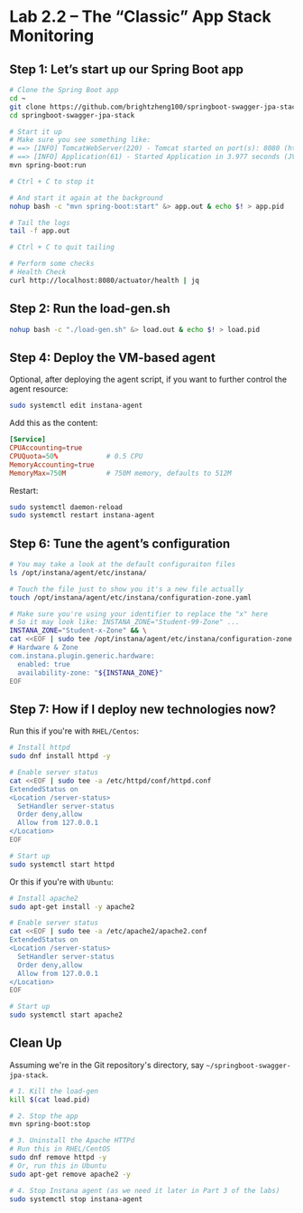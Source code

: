 # Lab 2.2 – The “Classic” App Stack Monitoring

## Step 1: Let’s start up our Spring Boot app

```sh
# Clone the Spring Boot app
cd ~
git clone https://github.com/brightzheng100/springboot-swagger-jpa-stack.git
cd springboot-swagger-jpa-stack

# Start it up
# Make sure you see something like:
# ==> [INFO] TomcatWebServer(220) - Tomcat started on port(s): 8080 (http) with context path ''
# ==> [INFO] Application(61) - Started Application in 3.977 seconds (JVM running for 4.631)
mvn spring-boot:run

# Ctrl + C to stop it

# And start it again at the background
nohup bash -c "mvn spring-boot:start" &> app.out & echo $! > app.pid

# Tail the logs 
tail -f app.out

# Ctrl + C to quit tailing

# Perform some checks
# Health Check
curl http://localhost:8080/actuator/health | jq
```


## Step 2: Run the load-gen.sh

```sh
nohup bash -c "./load-gen.sh" &> load.out & echo $! > load.pid
```


## Step 4: Deploy the VM-based agent

Optional, after deploying the agent script, if you want to further control the agent resource:

```sh
sudo systemctl edit instana-agent
```

Add this as the content:

```conf
[Service]
CPUAccounting=true
CPUQuota=50%            # 0.5 CPU
MemoryAccounting=true
MemoryMax=750M          # 750M memory, defaults to 512M
```

Restart:

```sh
sudo systemctl daemon-reload
sudo systemctl restart instana-agent
```


## Step 6: Tune the agent’s configuration

```sh
# You may take a look at the default configuraiton files
ls /opt/instana/agent/etc/instana/

# Touch the file just to show you it's a new file actually
touch /opt/instana/agent/etc/instana/configuration-zone.yaml

# Make sure you're using your identifier to replace the "x" here
# So it may look like: INSTANA_ZONE="Student-99-Zone" ...
INSTANA_ZONE="Student-x-Zone" && \
cat <<EOF | sudo tee /opt/instana/agent/etc/instana/configuration-zone.yaml
# Hardware & Zone
com.instana.plugin.generic.hardware:
  enabled: true
  availability-zone: "${INSTANA_ZONE}"
EOF
```


## Step 7: How if I deploy new technologies now?

Run this if you're with `RHEL/Centos`:

```sh
# Install httpd
sudo dnf install httpd -y

# Enable server status
cat <<EOF | sudo tee -a /etc/httpd/conf/httpd.conf
ExtendedStatus on
<Location /server-status>
  SetHandler server-status
  Order deny,allow
  Allow from 127.0.0.1
</Location>
EOF

# Start up
sudo systemctl start httpd
```

Or this if you're with `Ubuntu`:

```sh
# Install apache2
sudo apt-get install -y apache2

# Enable server status
cat <<EOF | sudo tee -a /etc/apache2/apache2.conf
ExtendedStatus on
<Location /server-status>
  SetHandler server-status
  Order deny,allow
  Allow from 127.0.0.1
</Location>
EOF

# Start up
sudo systemctl start apache2
```


## Clean Up

Assuming we're in the Git repository's directory, say `~/springboot-swagger-jpa-stack`.

```sh
# 1. Kill the load-gen
kill $(cat load.pid)

# 2. Stop the app
mvn spring-boot:stop

# 3. Uninstall the Apache HTTPd
# Run this in RHEL/CentOS
sudo dnf remove httpd -y
# Or, run this in Ubuntu
sudo apt-get remove apache2 -y

# 4. Stop Instana agent (as we need it later in Part 3 of the labs)
sudo systemctl stop instana-agent
```
